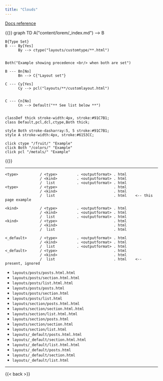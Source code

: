 ```yaml
---
title: "Clouds"
---
```



[Docs reference](https://gohugo.io/templates/lookup-order/#examples-layout-lookup-for-section-pages)

{{<mermaid>}}
graph TD
    A("content/lorem/_index.md") --> B
    
    B{Type Set}
    B --- By[Yes]
          By --> ctype("layouts/customtype/**.html")
    

    Both("Example showing precedence <br/> when both are set")

    B --- Bn[No]
          Bn --> C{"Layout set"}

    C --- Cy[Yes]
          Cy --> pcl("layouts/**/customlayout.html")


    C --- Cn[No]
          Cn --> Default("** See list below **")
    

    classDef thick stroke-width:4px, stroke:#91C7B1;
    class Default,pcl,dcl,ctype,Both thick;

    style Both stroke-dasharray:5, 5 stroke:#91C7B1;
    style A stroke-width:4px, stroke:#6153CC;

    click ctype "/fruit/" "Example"
    click Both "/colors/" "Example"
    click pcl "/metals/" "Example"



{{</mermaid>}}

---

```
<type>          / <type>         . <outputformat> . html
                / <kind>         . <outputformat> . html
                /  list          . <outputformat> . html
<type>          / <type>                          . html
                / <kind>                          . html
                /  list                           . html    <-- this page example

<kind>          / <type>         . <outputformat> . html
                / <kind>         . <outputformat> . html
                /  list          . <outputformat> . html
<kind>          / <type>                          . html
                / <kind>                          . html
                /  list                           . html

<_default>      / <type>         . <outputformat> . html
                / <kind>         . <outputformat> . html
                /  list          . <outputformat> . html
<_default>      / <type>                          . html
                / <kind>                          . html
                /  list                           . html    <-- present, ignored

```

- `layouts/posts/posts.html.html`
- `layouts/posts/section.html.html`
- `layouts/posts/list.html.html`   
- `layouts/posts/posts.html`       
- `layouts/posts/section.html`     
- `layouts/posts/list.html`        
- `layouts/section/posts.html.html`
- `layouts/section/section.html.html` 
- `layouts/section/list.html.html`    
- `layouts/section/posts.html`        
- `layouts/section/section.html`      
- `layouts/section/list.html`         
- `layouts/_default/posts.html.html`  
- `layouts/_default/section.html.html`
- `layouts/_default/list.html.html`   
- `layouts/_default/posts.html`       
- `layouts/_default/section.html`     
- `layouts/_default/list.html`        

---

{{< back >}}